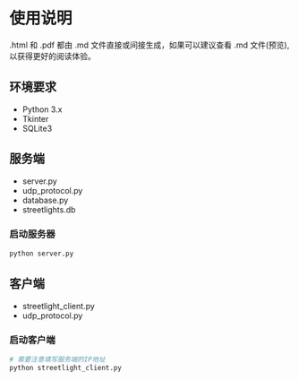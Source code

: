 # 使用说明

.html 和 .pdf 都由 .md 文件直接或间接生成，如果可以建议查看 .md 文件(预览), 以获得更好的阅读体验。

## 环境要求

- Python 3.x
- Tkinter
- SQLite3

## 服务端

- server.py
- udp_protocol.py
- database.py
- streetlights.db

### 启动服务器

```sh
python server.py
```

## 客户端
- streetlight_client.py
- udp_protocol.py

### 启动客户端

```sh
# 需要注意填写服务端的IP地址
python streetlight_client.py
```
